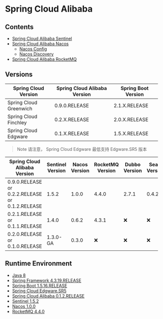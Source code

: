# Spring Cloud Alibaba

## Contents
- [Spring Cloud Alibaba Sentinel](doc/SpringCloudAlibabaSentinel.md)
- [Spring Cloud Alibaba Nacos](doc/SpringCloudAlibabaNacos.md)
    - [Nacos Config](doc/SpringCloudAlibabaNacos.md#nacos-config)
    - [Nacos Discovery](doc/SpringCloudAlibabaNacos.md#nacos-discovery)
- [Spring Cloud Alibaba RocketMQ](doc/SpringCloudAlibabaRocketMQ.md)

## Versions
Spring Cloud Version | Spring Cloud Alibaba Version | Spring Boot Version
---|---|---
Spring Cloud Greenwich | 0.9.0.RELEASE | 2.1.X.RELEASE
Spring Cloud Finchley | 0.2.X.RELEASE | 2.0.X.RELEASE
Spring Cloud Edgware | 0.1.X.RELEASE | 1.5.X.RELEASE

>Note 请注意， Spring Cloud Edgware 最低支持 Edgware.SR5 版本

Spring Cloud Alibaba Version | Sentinel Version | Nacos Version | RocketMQ Version | Dubbo Version | Seata Version
---|---|---|---|---|---
0.9.0.RELEASE or 0.2.2.RELEASE or 0.1.2.RELEASE | 1.5.2 | 1.0.0 | 4.4.0 | 2.7.1 | 0.4.2
0.2.1.RELEASE or 0.1.1.RELEASE | 1.4.0 | 0.6.2 | 4.3.1 | ❌ | ❌
0.2.0.RELEASE or 0.1.0.RELEASE | 1.3.0-GA | 0.3.0 | ❌ | ❌ | ❌

## Runtime Environment
- [Java 8](http://www.oracle.com/technetwork/java/javase/downloads/jdk8-downloads-2133151.html)
- [Spring Framework 4.3.19.RELEASE](http://projects.spring.io/spring-framework)
- [Spring Boot 1.5.16.RELEASE](https://projects.spring.io/spring-boot)
- [Spring Cloud Edgware.SR5](https://spring.io/projects/spring-cloud)
- [Spring Cloud Alibaba 0.1.2.RELEASE](https://github.com/spring-cloud-incubator/spring-cloud-alibaba/tree/1.x)
- [Sentinel 1.5.2](https://github.com/alibaba/Sentinel/tree/release-1.5)
- [Nacos 1.0.0](https://github.com/alibaba/Nacos)
- [RocketMQ 4.4.0](https://github.com/apache/rocketmq/)